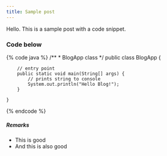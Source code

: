 ```yaml
---
title: Sample post
---
```


Hello. This is a sample post with a code snippet.

### Code below

{% code java %}
    /**
     * BlogApp class
     */
    public class BlogApp {

        // entry point
        public static void main(String[] args) {
            // prints string to console
            System.out.println("Hello Blog!");
        }

    }
{% endcode %}

##### Remarks
- This is good
- And this is also good